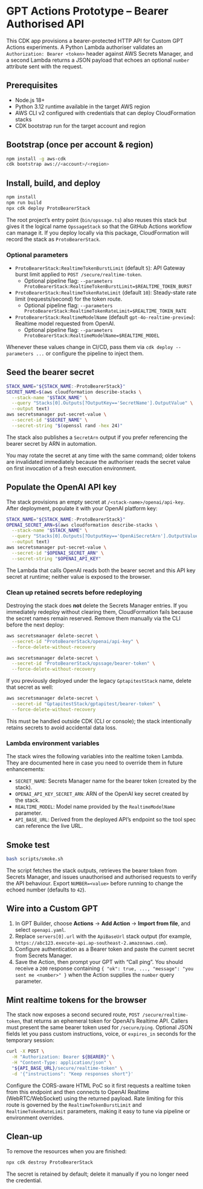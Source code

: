 # GPT Actions Prototype – Bearer Authorised API

This CDK app provisions a bearer-protected HTTP API for Custom GPT Actions experiments. A Python Lambda authoriser validates an `Authorization: Bearer <token>` header against AWS Secrets Manager, and a second Lambda returns a JSON payload that echoes an optional `number` attribute sent with the request.

## Prerequisites

- Node.js 18+
- Python 3.12 runtime available in the target AWS region
- AWS CLI v2 configured with credentials that can deploy CloudFormation stacks
- CDK bootstrap run for the target account and region

## Bootstrap (once per account & region)

```bash
npm install -g aws-cdk
cdk bootstrap aws://<account>/<region>
```

## Install, build, and deploy

```bash
npm install
npm run build
npx cdk deploy ProtoBearerStack
```

The root project’s entry point (`bin/opssage.ts`) also reuses this stack but gives it the logical name `OpssageStack` so that the GitHub Actions workflow can manage it. If you deploy locally via this package, CloudFormation will record the stack as `ProtoBearerStack`.

### Optional parameters

- `ProtoBearerStack:RealtimeTokenBurstLimit` (default `5`): API Gateway burst limit applied to `POST /secure/realtime-token`.  
  - Optional pipeline flag: `--parameters ProtoBearerStack:RealtimeTokenBurstLimit=$REALTIME_TOKEN_BURST`
- `ProtoBearerStack:RealtimeTokenRateLimit` (default `10`): Steady-state rate limit (requests/second) for the token route.  
  - Optional pipeline flag: `--parameters ProtoBearerStack:RealtimeTokenRateLimit=$REALTIME_TOKEN_RATE`
- `ProtoBearerStack:RealtimeModelName` (default `gpt-4o-realtime-preview`): Realtime model requested from OpenAI.  
  - Optional pipeline flag: `--parameters ProtoBearerStack:RealtimeModelName=$REALTIME_MODEL`

Whenever these values change in CI/CD, pass them via `cdk deploy --parameters ...` or configure the pipeline to inject them.

## Seed the bearer secret

```bash
STACK_NAME="${STACK_NAME:-ProtoBearerStack}"
SECRET_NAME=$(aws cloudformation describe-stacks \
  --stack-name "$STACK_NAME" \
  --query "Stacks[0].Outputs[?OutputKey=='SecretName'].OutputValue" \
  --output text)
aws secretsmanager put-secret-value \
  --secret-id "$SECRET_NAME" \
  --secret-string "$(openssl rand -hex 24)"
```

The stack also publishes a `SecretArn` output if you prefer referencing the bearer secret by ARN in automation.

You may rotate the secret at any time with the same command; older tokens are invalidated immediately because the authoriser reads the secret value on first invocation of a fresh execution environment.

## Populate the OpenAI API key

The stack provisions an empty secret at `/<stack-name>/openai/api-key`. After deployment, populate it with your OpenAI platform key:

```bash
STACK_NAME="${STACK_NAME:-ProtoBearerStack}"
OPENAI_SECRET_ARN=$(aws cloudformation describe-stacks \
  --stack-name "$STACK_NAME" \
  --query "Stacks[0].Outputs[?OutputKey=='OpenAiSecretArn'].OutputValue" \
  --output text)
aws secretsmanager put-secret-value \
  --secret-id "$OPENAI_SECRET_ARN" \
  --secret-string "$OPENAI_API_KEY"
```

The Lambda that calls OpenAI reads both the bearer secret and this API key secret at runtime; neither value is exposed to the browser.

### Clean up retained secrets before redeploying

Destroying the stack does **not** delete the Secrets Manager entries. If you immediately redeploy without clearing them, CloudFormation fails because the secret names remain reserved. Remove them manually via the CLI before the next deploy:

```bash
aws secretsmanager delete-secret \
  --secret-id "ProtoBearerStack/openai/api-key" \
  --force-delete-without-recovery

aws secretsmanager delete-secret \
  --secret-id "ProtoBearerStack/opssage/bearer-token" \
  --force-delete-without-recovery
```

If you previously deployed under the legacy `GptapitestStack` name, delete that secret as well:

```bash
aws secretsmanager delete-secret \
  --secret-id "GptapitestStack/gptapitest/bearer-token" \
  --force-delete-without-recovery
```

This must be handled outside CDK (CLI or console); the stack intentionally retains secrets to avoid accidental data loss.

### Lambda environment variables

The stack wires the following variables into the realtime token Lambda. They are documented here in case you need to override them in future enhancements:

- `SECRET_NAME`: Secrets Manager name for the bearer token (created by the stack).
- `OPENAI_API_KEY_SECRET_ARN`: ARN of the OpenAI key secret created by the stack.
- `REALTIME_MODEL`: Model name provided by the `RealtimeModelName` parameter.
- `API_BASE_URL`: Derived from the deployed API’s endpoint so the tool spec can reference the live URL.

## Smoke test

```bash
bash scripts/smoke.sh
```

The script fetches the stack outputs, retrieves the bearer token from Secrets Manager, and issues unauthorised and authorised requests to verify the API behaviour. Export `NUMBER=<value>` before running to change the echoed number (defaults to `42`).

## Wire into a Custom GPT

1. In GPT Builder, choose **Actions** → **Add Action** → **Import from file**, and select `openapi.yaml`.
2. Replace `servers[0].url` with the `ApiBaseUrl` stack output (for example, `https://abc123.execute-api.ap-southeast-2.amazonaws.com`).
3. Configure authentication as a Bearer token and paste the current secret from Secrets Manager.
4. Save the Action, then prompt your GPT with “Call ping”. You should receive a `200` response containing `{ "ok": true, ..., "message": "you sent me <number>" }` when the Action supplies the `number` query parameter.

## Mint realtime tokens for the browser

The stack now exposes a second secured route, `POST /secure/realtime-token`, that returns an ephemeral token for OpenAI’s Realtime API. Callers must present the same bearer token used for `/secure/ping`. Optional JSON fields let you pass custom instructions, voice, or `expires_in` seconds for the temporary session:

```bash
curl -X POST \
  -H "Authorization: Bearer ${BEARER}" \
  -H "Content-Type: application/json" \
  "${API_BASE_URL}/secure/realtime-token" \
  -d '{"instructions": "Keep responses short"}'
```

Configure the CORS-aware HTML PoC so it first requests a realtime token from this endpoint and then connects to OpenAI Realtime (WebRTC/WebSocket) using the returned payload. Rate limiting for this route is governed by the `RealtimeTokenBurstLimit` and `RealtimeTokenRateLimit` parameters, making it easy to tune via pipeline or environment overrides.

## Clean-up

To remove the resources when you are finished:

```bash
npx cdk destroy ProtoBearerStack
```

The secret is retained by default; delete it manually if you no longer need the credential.
